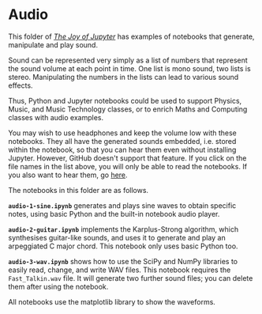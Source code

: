 # Audio

This folder of [_The Joy of Jupyter_](http://tiny.cc/JoJ) has examples of
notebooks that generate, manipulate and play sound.

Sound can be represented very simply as a list of numbers that represent
the sound volume at each point in time. 
One list is mono sound, two lists is stereo.
Manipulating the numbers in the lists can lead to various sound effects.

Thus, Python and Jupyter notebooks could be used to support 
Physics, Music, and Music Technology classes, 
or to enrich Maths and Computing classes with audio examples.

You may wish to use headphones and keep the volume low with these notebooks.
They all have the generated sounds embedded, i.e. stored within the notebook,
so that you can hear them even without installing Jupyter.
However, GitHub doesn't support that feature.
If you click on the file names in the list above,
you will only be able to read the notebooks. 
If you also want to hear them, go
[here](http://nbviewer.jupyter.org/github/mwermelinger/The-Joy-of-Jupyter/tree/master/audio/).

The notebooks in this folder are as follows.

**`audio-1-sine.ipynb`** generates and plays sine waves to obtain specific notes, using basic Python and the built-in notebook audio player.

**`audio-2-guitar.ipynb`** implements the Karplus-Strong algorithm, 
which synthesises guitar-like sounds, 
and uses it to generate and play an arpeggiated C major chord. 
This notebook only uses basic Python too.

**`audio-3-wav.ipynb`** shows how to use the SciPy and NumPy libraries 
to easily read, change, and write WAV files. 
This notebook requires the `Fast_Talkin.wav` file. 
It will generate two further sound files; 
you can delete them after using the notebook.

All notebooks use the matplotlib library to show the waveforms.